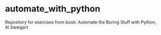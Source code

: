 # automate_with_python

Repository for exercises from book:
Automate the Boring Stuff with Python, Al Sweigart